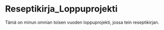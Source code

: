 # Reseptikirja_Loppuprojekti
Tämä on minun omnian toisen vuoden loppuprojekti, jossa tein reseptikirjan.
